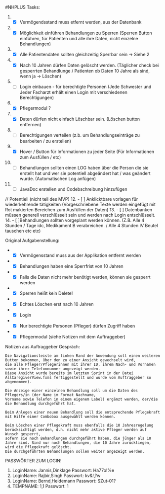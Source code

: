 #NHPLUS 
Tasks:
1. - [x] Vermögendsstand muss etfernt werden, aus der Datenbank
2. - [x] Möglichkeit einführen Behandlungen zu Sperren (Sperren Button einführen, für Patienten und alle ihre Daten, nicht einzelne Behandlungen)
4. - [x] Alle Patientendaten sollten gleichzeitig Sperrbar sein -> Siehe 2
5. - [x] Nach 10 Jahren dürfen Daten gelöscht werden. (Täglicher check bei gesperrten Behandlunge / Patienten ob Daten 10 Jahre als sind, wenn ja -> Löschen)
6. - [ ] Login einbauen - für berechtigte Personen (Jede Schwester und Jeder Facharzt erhält einen Login mit verschiedenen Berechtigungen)
7. - [x] Pflegermodul ?
8. - [x] Daten dürfen nicht einfach Löschbar sein. (Löschen button entfernen)

8. - [ ] Berechtigungen verteilen (z.b. um Behandlungseinträge zu bearbeiten / zu erstellen)
9. - [x] Hover / Button für Informationen zu jeder Seite (Für Informationen zum Ausfüllen / etc)
10. - [ ] Behandlungen sollten einen LOG haben über die Person die sie erstellt hat und wer sie potentiell abgeändert hat / was geändert wurde. (Automatischen Log anfügen)
11. - [ ] JavaDoc erstellen und Codebschreibung hinzufügen

// Potentiell (nicht teil des MVP)
12. - [ ] Anklicktbare vorlagen für wiederkehrende tätigkeiten (Vorgeschriebene Texte werden eingefügt mit Rot makierten Bereichen zum Ausfüllen der Daten)
13. - [ ] Datenbanken müssen generell verschlüsselt sein und werden nach Login entschlüsselt. 
14. - [ ]Behandlungen sollten vorgeplant werden können. (Z.B. Alle 4 Stunden / Tage idc, Medikament B verabreichen. / Alle 4 Stunden IV Beutel tauschen etc etc)

Original Aufgabenstellung:

- -[x] Vermögensstand muss aus der Applikation entfernt werden
- -[x] Behandlungen haben eine Sperrfrist von 10 Jahren
- -[x] Falls die Daten nicht mehr benötigt werden, können sie gesperrt werden
- -[x] Sperren heißt kein Delete!
- -[x] Echtes Löschen erst nach 10 Jahren
- -[x] Login
- -[x] Nur berechtigte Personen (Pfleger) dürfen Zugriff haben
- -[x] Pflegermodul (siehe Notizen mit dem Auftraggeber)
 
Notizen aus Auftraggeber Gespräch:

    Die Navigationsleiste am linken Rand der Anwendung soll einen weiteren Button bekommen, über den zu einer Ansicht gewechselt wird, 
    die alle Pfleger/Pflegerinnen mit ihrer ID, ihrem Nach- und Vornamen sowie ihrer Telefonnummer angezeigt werden.
    Diese Ansicht wurde bereits im letzten Sprint in der Datei AllCaregiverView.fxml fertiggestellt und wurde vom Auftraggeber so abgenommen).
    
    Die Anzeige einer einzelnen Behandlung soll um die Daten des Pflegers/in (der Name im Format Nachname, 
    Vorname sowie Telefon in einem eigenem Label) ergänzt werden, der/die die Behandlung durchgeführt hat.
    
    Beim Anlegen einer neuen Behandlung soll die entsprechende Pflegekraft mit Hilfe einer Combobox ausgewählt werden können.
    
    Beim Löschen einer Pflegekraft muss ebenfalls die 10 Jahresregelung berücksichtigt werden, d.h. nicht mehr aktive Pfleger werden auf Wunsch gesperrt, 
    sofern sie noch Behandlungen durchgeführt haben, die jünger als 10 Jahre sind. Sind nur noch Behandlungen, die 10 Jahre zurückliegen, wird die Pflegekraft gelöscht. 
    Die durchgeführten Behandlungen sollen weiter angezeigt werden. 


PASSWÖRTER ZUM LOGIN!
1. LoginName: Jannis,Dinklage Passwort: Ha77o!%e
2. LoginName: Rajbir,Singh    Passwort: kv&!,?w
3. LoginName: Bernd,Heidemann Passwort: SZut-01?
4.  TEMPNAME: 1,1               Passwort: 1